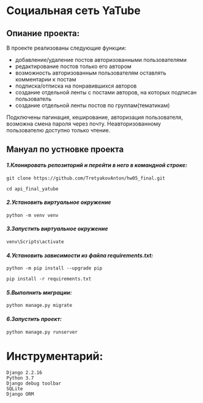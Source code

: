 <h1> Социальная сеть YaTube</h1>
<h2>Опиание проекта:</h2>
В проекте реализованы следующие функции:

- добавление/удаление постов авторизованными пользователями
- редактирование постов только его автором
- возможность авторизованным пользователям оставлять комментарии к постам
- подписка/отписка на понравившихся авторов
- создание отдельной ленты с постами авторов, на которых подписан пользователь
- создание отдельной ленты постов по группам(тематикам)

Подключены пагинация, кеширование, авторизация пользователя, возможна смена пароля через почту.
Неавторизованному пользователю доступно только чтение.


<h2>Мануал по устновке проекта</h2>

<h4><i>1.Клонировать репозиторий и перейти в него в командной строке:</i></h4>

    git clone https://github.com/TretyakovAnton/hw05_final.git

    cd api_final_yatube

<h4><i>2.Установить виртуальное окружение</i></h4>

    python -m venv venv

<h4><i>3.Запустить виртуальное окружение</i></h4>

    venv\Scripts\activate

<h4><i>4.Установить зависимости из файла requirements.txt:</i></h4>

    python -m pip install --upgrade pip

    pip install -r requirements.txt

<h4><i>5.Выполнить миграции:</i></h4>

    python manage.py migrate

<h4><i>6.Запустить проект:</i></h4>

    python manage.py runserver

<h1>Инструментарий:</h1>

    Django 2.2.16
    Python 3.7
    Django debug toolbar
    SQLite
    Django ORM
    

